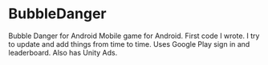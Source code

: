 # BubbleDanger
 Bubble Danger for Android
Mobile game for Android. First code I wrote. I try to update and add things from time to time. Uses Google Play sign in and leaderboard. Also has Unity Ads.
